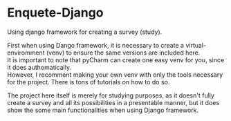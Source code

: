 # Enquete-Django
Using django framework for creating a survey (study).

First when using Dango framework, it is necessary to create a virtual-enviromment (venv) to ensure the same versions are included here.  
It is important to note that pyCharm can create one easy venv for you, since it does authomatically.  
However, I recomment making your own venv with only the tools necessary for the project. There is tons of tutorials on how to do so.

The project here itself is merely for studying purposes, as it doesn't fully create a survey and all its possibilities in a presentable manner, but it does show the some main functionalities when using Django framework.
